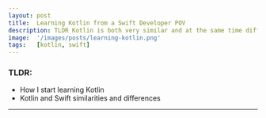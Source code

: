 ```yaml
---
layout: post
title:  Learning Kotlin from a Swift Developer POV
description: TLDR Kotlin is both very similar and at the same time different from Swift. WIP
image:  '/images/posts/learning-kotlin.png'
tags:   [kotlin, swift]
---
```

### TLDR: ###
- How I start learning Kotlin
- Kotlin and Swift similarities and differences

***

